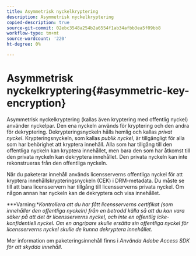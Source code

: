```yaml
---
title: Asymmetrisk nyckelkryptering
description: Asymmetrisk nyckelkryptering
copied-description: true
source-git-commit: 02ebc3548a254b2a6554f1ab34afbb3ea5f09bb8
workflow-type: tm+mt
source-wordcount: '220'
ht-degree: 0%

---
```


# Asymmetrisk nyckelkryptering{#asymmetric-key-encryption}

Asymmetrisk nyckelkryptering (kallas även kryptering med offentlig nyckel) använder nyckelpar. Den ena nyckeln används för kryptering och den andra för dekryptering. Dekrypteringsnyckeln hålls hemlig och kallas *privat nyckel*. Krypteringsnyckeln, som kallas *publik nyckel*, är tillgängligt för alla som har behörighet att kryptera innehåll. Alla som har tillgång till den offentliga nyckeln kan kryptera innehållet, men bara den som har åtkomst till den privata nyckeln kan dekryptera innehållet. Den privata nyckeln kan inte rekonstrueras från den offentliga nyckeln.

När du paketerar innehåll används licensserverns offentliga nyckel för att kryptera innehållskrypteringsnyckeln (CEK) i DRM-metadata. Du måste se till att bara licensservern har tillgång till licensserverns privata nyckel. Om någon annan har nyckeln kan de dekryptera och visa innehållet.

***Varning:**Kontrollera att du har fått licensserverns certifikat (som innehåller den offentliga nyckeln) från en betrodd källa så att du kan vara säker på att det är licensserverns nyckel, och inte en offentlig icke-konfidentiell nyckel. Om en angripare skulle ersätta sin offentliga nyckel för licensserverns nyckel skulle de kunna dekryptera innehållet.*

Mer information om paketeringsinnehåll finns i *Använda Adobe Access SDK för att skydda innehåll*.
